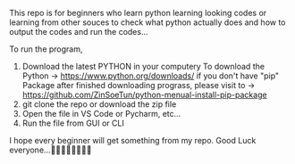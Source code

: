 This repo is for beginners who learn python learning looking codes or learning from other souces  to check what python actually does and how to output the codes and run the codes...

To run the program,

 1. Download the latest PYTHON in your computery
       To download the Python -> https://www.python.org/downloads/
       if you don't have "pip" Package after finished downloading prograss,
       please visit to -> https://github.com/ZinSoeTun/python-menual-install-pip-package
 3. git clone the repo or download the zip file
 4. Open the file in VS Code or Pycharm, etc...
 5. Run the file from GUI or CLI

I hope every beginner will get something from my repo. 
Good Luck everyone...🥰🥰🥰🥰🥰🥰🥰🥰
